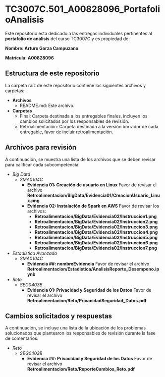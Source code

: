 # TC3007C.501_A00828096_PortafolioAnalisis

Este repositorio esta dedicado a las entregas individuales pertinentes al **portafolio de análisis** del curso TC3007C y es propiedad de:

**Nombre: Arturo Garza Campuzano**

**Matrícula: A00828096**

## Estructura de este repositorio

La carpeta raíz de este repositorio contiene los siguientes archivos y carpetas:

- **Archivos**
  - README.md: Este archivo.
- **Carpetas**
  - Final: Carpeta destinada a los entregables finales, incluyen los cambios solicitados por los responsables de revisión.
  - Retroalimentación: Carpeta destinada a la versión borrador de cada entregable, favor de incluir retroalimentación.

## Archivos para revisión

A continuación, se muestra una lista de los archivos que se deben revisar para calificar cada subcompetencia:

- *Big Data*
  - *SMA0104C*
    - **Evidencia 01: Creación de usuario en Linux** Favor de revisar el archivo **Retroalimentacion/BigData/Evidencia01/CreacionUsuario_Linux.png**
    - **Evidencia 02: Instalación de Spark en AWS** Favor de revisar los archivos:
      - **Retroalimentacion/BigData/Evidencia02/Instruccion1.png**
      - **Retroalimentacion/BigData/Evidencia02/Instruccion2.png**
      - **Retroalimentacion/BigData/Evidencia02/Instruccion3.png**
      - **Retroalimentacion/BigData/Evidencia02/Instruccion4.png**
      - **Retroalimentacion/BigData/Evidencia02/Instruccion5.png**
      - **Retroalimentacion/BigData/Evidencia02/Instruccion6.png**
      - **Retroalimentacion/BigData/Evidencia02/Instruccion7.png**
- *Estadística Avanzada*
  - *SMA0104C*
    - **Evidencia ##: nombreEvidencia** Favor de revisar el archivo **Retroalimentacion/Estadistica/AnalisisReporte_Desempeno.ipynb**
- *Reto*
  - *SEG0403B*
    - **Evidencia 01: Privacidad y Seguridad de los Datos** Favor de revisar el archivo **Retroalimentacion/Reto/PrivacidadSeguridad_Datos.pdf**

## Cambios solicitados y respuestas

A continuación, se incluye una lista de la ubicación de los problemas solucionados que plantearon los responsables de revisión durante la fase de comentarios.

- *Reto*
  - *SEG0403B*
    - **Evidencia ##: Privacidad y Seguridad de los Datos** Favor de revisar el archivo **Retroalimentacion/Reto/ReporteCambios_Reto.pdf**
